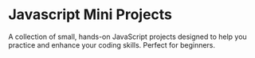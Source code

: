 # Javascript Mini Projects
 A collection of small, hands-on JavaScript projects designed to help you practice and enhance your coding skills. Perfect for beginners.
